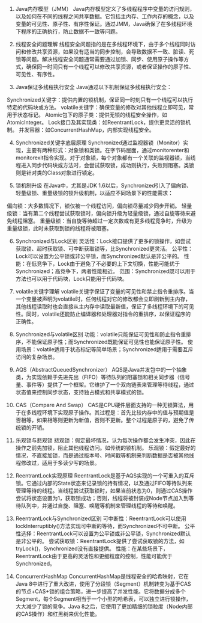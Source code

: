 1. Java内存模型（JMM）
Java内存模型定义了多线程程序中变量的访问规则，以及如何在不同的线程之间共享数据。它包括主内存、工作内存的概念，以及变量的可见性、原子性、有序性保证。通过JMM，Java确保了在多线程环境下程序的正确执行，防止数据不一致等问题。

2. 线程安全问题理解
线程安全问题指的是在多线程环境下，由于多个线程同时访问和修改共享资源，如果没有适当的同步控制，会导致数据不一致、脏读、死锁等问题。解决线程安全问题通常需要通过加锁、同步、使用原子操作等方式，确保同一时间只有一个线程可以修改共享资源，或者保证操作的原子性、可见性、有序性。

3. Java保证多线程执行安全
Java通过以下机制保证多线程执行安全：

Synchronized关键字：提供内置的锁机制，保证同一时刻只有一个线程可以执行特定的代码块或方法。
volatile关键字：确保变量的修改对其他线程立即可见，常用于状态标记。
Atomic包下的原子类：提供无锁的线程安全操作，如AtomicInteger。
Lock接口及其实现类：如ReentrantLock，提供更灵活的锁机制。
并发容器：如ConcurrentHashMap，内部实现线程安全。

4. Synchronized关键字底层原理
Synchronized通过监视器锁（Monitor）实现，主要有两种形式：对象锁和类锁。在字节码层面，通过monitorenter和monitorexit指令实现。对于对象锁，每个对象都有一个关联的监视器锁，当线程进入同步代码块或方法时，会尝试获取锁，成功则执行，失败则阻塞。类锁则是针对类的Class对象进行锁定。

5. 锁机制升级
在Java中，尤其是JDK 1.6以后，Synchronized引入了偏向锁、轻量级锁、重量级锁的锁升级机制，以适应不同场景下的性能需求：

偏向锁：大多数情况下，锁仅被一个线程访问，偏向锁尽量减少同步开销。
轻量级锁：当有第二个线程尝试获取锁时，偏向锁升级为轻量级锁，通过自旋等待来避免线程阻塞。
重量级锁：当自旋等待超过一定次数或有更多线程竞争时，升级为重量级锁，此时未获取到锁的线程将被阻塞。

6. Synchronized与Lock区别
灵活性：Lock接口提供了更多的锁操作，如尝试获取锁、超时获取锁、可中断获取锁等，比Synchronized更灵活。
公平性：Lock可以设置为公平锁或非公平锁，而Synchronized默认是非公平的。
性能：在低竞争下，Lock由于避免了不必要的上下文切换，性能可能优于Synchronized；高竞争下，两者性能相近。
范围：Synchronized既可以用于方法也可以用于代码块，Lock只能用于代码块。

7. volatile关键字理解
volatile关键字保证了变量的可见性和禁止指令重排序。当一个变量被声明为volatile时，任何线程对它的修改都会立即刷新到主内存，其他线程读取时也会直接从主内存中读取最新值，保证了多线程环境下的可见性。同时，volatile还能防止编译器和处理器对指令的重排序，以保证程序的正确性。

8. Synchronized与volatile区别
功能：volatile只能保证可见性和防止指令重排序，不能保证原子性；而Synchronized既能保证可见性也能保证原子性。
使用场景：volatile适用于状态标记等简单场景；Synchronized适用于需要互斥访问的复杂场景。

9. AQS（AbstractQueuedSynchronizer）
AQS是Java并发包中的一个抽象类，为实现依赖于先进先出（FIFO）等待队列的阻塞锁和相关同步器（信号量、事件等）提供了一个框架。它维护了一个双向链表来管理等待线程，通过状态值来控制同步状态，支持独占模式和共享模式的锁。

10. CAS（Compare And Swap）
CAS是CPU硬件层面支持的一种无锁算法，用于在多线程环境下实现原子操作。其过程是：首先比较内存中的值与预期值是否相等，如果相等则更新为新值，否则不更新。整个过程是原子的，避免了传统锁的开销。

11. 乐观锁与悲观锁
悲观锁：假定最坏情况，认为每次操作都会发生冲突，因此在操作之前先加锁，阻止其他线程访问。如传统的锁机制。
乐观锁：假定最好的情况，不直接加锁，而是通过版本号、时间戳等机制来判断数据是否被其他线程修改过，适用于多读少写的场景。

12. ReentrantLock实现原理
ReentrantLock是基于AQS实现的一个可重入的互斥锁。它通过内部的State状态来记录锁的持有情况，以及通过FIFO等待队列来管理等待的线程。当线程尝试获取锁时，如果当前状态为0，则通过CAS操作尝试将状态设置为1，获取锁成功；否则，线程将被封装成Node节点加入到等待队列中，并通过自旋、阻塞、唤醒等机制来管理线程的等待和唤醒。

13. ReentrantLock与Synchronized区别
可中断性：ReentrantLock可以使用lockInterruptibly()方法实现可中断的等待，而Synchronized不可中断。
公平性选择：ReentrantLock可以设置为公平锁或非公平锁，Synchronized默认是非公平的。
尝试获取锁：ReentrantLock提供了尝试获取锁的方法，如tryLock()，Synchronized没有直接提供。
性能：在某些场景下，ReentrantLock由于更高的灵活性和更细粒度的控制，性能可能优于Synchronized。

14. ConcurrentHashMap
ConcurrentHashMap是线程安全的哈希映射，它在Java 8中进行了重大改进，使用了分段锁（Segment）机制转变为基于CAS的节点+CAS+锁的组合策略，进一步提高了并发性能。它将数据分成多个Segment，每个Segment相当于一个小型的哈希表，可以独立进行锁操作，大大减少了锁的竞争。Java 8之后，它使用了更加精细的锁粒度（Node内部的CAS操作）和红黑树来优化性能。